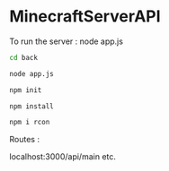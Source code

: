 # MinecraftServerAPI

To run the server : node app.js 

```bash
cd back

node app.js
```

```bash
npm init

npm install

npm i rcon
```

Routes :

localhost:3000/api/main
etc.
